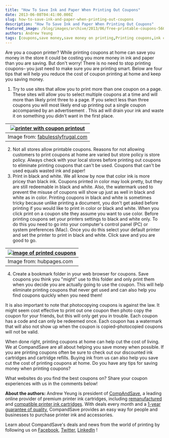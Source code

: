 ```yaml
---
title: "How To Save Ink and Paper When Printing Out Coupons"
date: 2013-06-08T04:41:00.000Z
slug: how-to-save-ink-and-paper-when-printing-out-coupons
description: "How To Save Ink and Paper When Printing Out Coupons"
featured_image: /blog/images/archive/2013/06/free-printable-coupons-560x373-1.jpg
authors: Andrew Yeung
tags: [coupons,save money,save money on printing,Printing coupons,ink cartridges,Print]
---
```


Are you a coupon printer? While printing coupons at home can save you money in the store it could be costing you more money in ink and paper than you are saving. But don't worry! There is no need to stop printing coupons– you just need to make sure you are printing smart. Below are four tips that will help you reduce the cost of coupon printing at home and keep you saving money.

1. Try to use sites that allow you to print more than one coupon on a page. These sites will allow
you to select multiple coupons at a time and will more than likely print three to a page. If you select less than three coupons you will most likely end up printing out a single coupon accompanied by an advertisement . This ad will drain your ink and waste it on something you
didn't want in the first place.

| [![printer with coupon printout](/blog/images/free-printable-coupons-560x373.jpg)](/blog/images/free-printable-coupons-560x373.jpg)|
| ------------------------------------------------------------------------------------------------------- |
| Image from: [fabulesslyfrugal.com](https://fabulesslyfrugal.com/a-word-about-shelf-clearing-revisited/) |


2. Not all stores allow printable coupons. Reasons for not allowing customers to print coupons at home are varied but store policy is store policy. Always check with your local stores before printing out coupons to eliminate printing coupons that can't be used. Coupons that can't be used equals wasted ink and paper!
3. Print in black and white. We all know by now that color ink is more pricey than black ink. Coupons printed in color may look pretty, but they are still redeemable in black and white. Also, the watermark used to prevent the misuse of coupons will show up just as well in black and white as in color. Printing coupons in black and white is sometimes tricky because unlike printing a document, you don't get asked before printing if you would like to print in color or black and white. When you click print on a coupon site they assume you want to use color. Before printing coupons set your printers settings to black and white only. To do this you need to go into your computer's control panel (PC) or system preferences (Mac). Once you do this select your default printer and set the printer to print in black and white. Click save and you are good to go.

| [![image of printed coupons](/blog/images/printed-coupons.jpg)](/blog/images/printed-coupons.jpg) |
| -------------------------------------------------------------------- |
| Image from: hubpages.com                                             |

4. Create a bookmark folder in your web browser for coupons. Save coupons you think you "might" use to this folder and only print them when you decide you are actually going to use the coupon. This will help eliminate printing coupons that never get used and can also help you find coupons quickly when you need them!

It is also important to note that photocopying coupons is against the law. It might seem cost effective to print out one coupon then photo copy the coupon for your friends, but this will only get you in trouble. Each coupon has a code and can only be redeemed once. Each coupon has a watermark that will also not show up when the coupon is copied–photocopied coupons will not be valid.

When done right, printing coupons at home can help cut the cost of living. We at CompandSave are all about helping you save money when possible. If you are printing coupons often be sure to check out our discounted ink cartridges and cartridge refills. Buying ink from us can also help you save cut the cost of printing coupons at home. Do you have any tips for saving money when printing coupons?

What websites do you find the best coupons on? Share your coupon experiences with us in the comments below!

**About the authors:** Andrew Yeung is president of [CompAndSave](https://www.compandsave.com/), a leading online provider of premium printer ink cartridges, including [remanufactured](https://www.compandsave.com/help) and [compatible printer ink cartridges](https://www.compandsave.com/help). With deals every month and a [1-year guarantee of quality](https://www.compandsave.com/help), CompandSave provides an easy way for people and businesses to purchase printer ink and accessories.

Learn about CompandSave's deals and news from the world of printing by following us on [Facebook](https://www.facebook.com/compandsave.ink), [Twitter](https://twitter.com/compandsave), [LinkedIn](https://www.linkedin.com) !